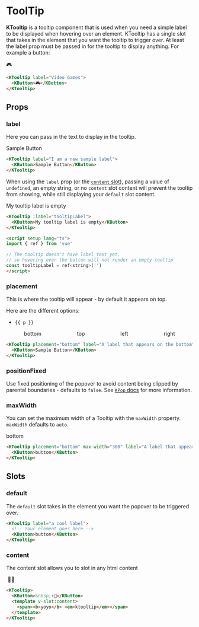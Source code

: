 # ToolTip

**KTooltip** is a tooltip component that is used when you need a simple label to be displayed when hovering over an element. KTooltip has a single slot that takes in the element that you want the tooltip to trigger over. At least the label prop must be passed in for the tooltip to display anything. For example a button:

<KTooltip label="Video Games">
  <KButton>🎮</KButton>
</KTooltip>

```html
<KTooltip label="Video Games">
  <KButton>🎮</KButton>
</KTooltip>
```

## Props

### label

Here you can pass in the text to display in the tooltip.

<KTooltip label="I am a new sample label">
  <KButton>Sample Button</KButton>
</KTooltip>

```html
<KTooltip label="I am a new sample label">
  <KButton>Sample Button</KButton>
</KTooltip>
```

When using the `label` prop (or the [`content` slot](#content)), passing a value of `undefined`, an empty string, or no `content` slot content will prevent the tooltip from showing, while still displaying your `default` slot content.

<KTooltip :label="labelProptooltipText">
  <KButton>My tooltip label is empty</KButton>
</KTooltip>

```html
<KTooltip :label="tooltipLabel">
  <KButton>My tooltip label is empty</KButton>
</KTooltip>

<script setup lang="ts">
import { ref } from 'vue'

// The tooltip doesn't have label text yet,
// so hovering over the button will not render an empty tooltip
const tooltipLabel = ref<string>('')
</script>
```

### placement

This is where the tooltip will appear - by default it appears on top.

Here are the different options:

<ul>
  <li
    v-for="p in ['auto', 'top', 'topStart', 'topEnd', 'left', 'leftStart', 'leftEnd', 'right', 'rightStart', 'rightEnd', 'bottom', 'bottomStart', 'bottomEnd']"
    :key="p">
    <code>{{ p }}</code>
  </li>
</ul>

<div class="custom-tooltip">
  <KTooltip placement="bottom" label="A label that appears on the bottom">
    <KButton>bottom</KButton>
  </KTooltip>
  <KTooltip placement="top" label="A label that appears on the top">
    <KButton>top</KButton>
  </KTooltip>
  <KTooltip placement="left" label="A label that appears on the left">
    <KButton>left</KButton>
  </KTooltip>
  <KTooltip placement="right" label="A label that appears on the right">
    <KButton>right</KButton>
  </KTooltip>
</div>

<style>
.custom-tooltip {
  display: flex !important;
  justify-content: space-around !important;
}
</style>

```html
<KTooltip placement="bottom" label="A label that appears on the bottom">
  <KButton>Sample Button</KButton>
</KTooltip>
```

### positionFixed

Use fixed positioning of the popover to avoid content being clipped by parental boundaries - defaults to `false`. See [`KPop` docs](popover.html#positionfixed) for more information.

### maxWidth

You can set the maximum width of a Tooltip with the `maxWidth` property. `maxWidth` defaults to `auto`.

<KTooltip placement="bottom" max-width="300" label="A label that appears on the bottom. A label that appears on the bottom">
  <KButton>bottom</KButton>
</KTooltip>

```html
<KTooltip placement="bottom" max-width="300" label="A label that appears on the bottom. A label that appears on the bottom">
  <KButton>button</KButton>
</KTooltip>
```

## Slots

### default

The `default` slot takes in the element you want the popover to be triggered over.

```html
<KTooltip label="a cool label">
  <!-- Your element goes here -->
  <KButton>button</KButton>
</KTooltip>
```

### content

The content slot allows you to slot in any html content

<KTooltip label="Video Games">
  <KButton>&nbsp;✌🏻</KButton>
  <template v-slot:content>
    <span><b>yoyo</b> <em>ktooltip</em></span>
  </template>
</KTooltip>

```html
<KTooltip>
  <KButton>&nbsp;✌🏻</KButton>
  <template v-slot:content>
    <span><b>yoyo</b> <em>ktooltip</em></span>
  </template>
</KTooltip>
```
